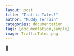 ```yaml
---
layout: post
title: "Traffic Tales!"
author: "Muddy Terrain"
categories: documentation
tags: [documentation,sample]
image: TrafficTales.png
---
```


🦕